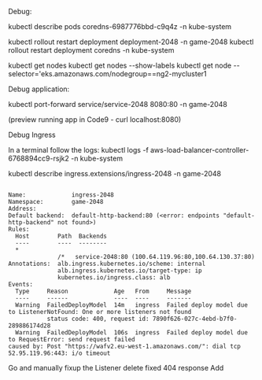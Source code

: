 

Debug:

kubectl describe pods  coredns-6987776bbd-c9q4z -n kube-system

kubectl rollout restart deployment deployment-2048 -n game-2048
kubectl rollout restart deployment coredns -n kube-system


kubectl get nodes 
kubectl get nodes --show-labels
kubectl get node --selector='eks.amazonaws.com/nodegroup==ng2-mycluster1


Debug application:

kubectl port-forward service/service-2048 8080:80 -n game-2048

(preview running app in Code9  - curl localhost:8080)


Debug Ingress

In a terminal follow the logs:
kubectl logs -f aws-load-balancer-controller-6768894cc9-rsjk2 -n kube-system 

kubectl describe ingress.extensions/ingress-2048 -n game-2048


```

Name:             ingress-2048
Namespace:        game-2048
Address:          
Default backend:  default-http-backend:80 (<error: endpoints "default-http-backend" not found>)
Rules:
  Host        Path  Backends
  ----        ----  --------
  *           
              /*   service-2048:80 (100.64.119.96:80,100.64.130.37:80)
Annotations:  alb.ingress.kubernetes.io/scheme: internal
              alb.ingress.kubernetes.io/target-type: ip
              kubernetes.io/ingress.class: alb
Events:
  Type     Reason             Age   From     Message
  ----     ------             ----  ----     -------
  Warning  FailedDeployModel  14m   ingress  Failed deploy model due to ListenerNotFound: One or more listeners not found
           status code: 400, request id: 7890f626-027c-4ebd-b7f0-289886174d28
  Warning  FailedDeployModel  106s  ingress  Failed deploy model due to RequestError: send request failed
caused by: Post "https://wafv2.eu-west-1.amazonaws.com/": dial tcp 52.95.119.96:443: i/o timeout

```


Go and manually fixup the Listener 
delete fixed 404 response
Add 

